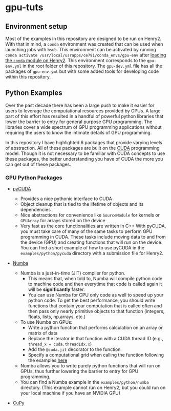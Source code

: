 # gpu-tuts

## Environment setup

Most of the examples in this repository are designed to be run on Henry2. With that in mind, a `conda` environment was created that can be used when launching jobs with `bsub`. 
This environment can be activated by running `conda activate /usr/local/usrapps/ce791/conda_envs/gpu-env` after [loading the `conda` module on Henry2](https://hpc.ncsu.edu/Software/Apps.php?app=Conda). 
This environment corresponds to the `gpu-env.yml` in the root folder of this repository. 
The `gpu-dev.yml` file has all the packages of `gpu-env.yml` but with some added tools for developing code within this repository.

## Python Examples

Over the past decade there has been a large push to make it easier for users to leverage the computational resources provided by GPUs. 
A large part of this effort has resulted in a handful of powerful python libraries that lower the barrier to entry for general purpose GPU programming. 
The libraries cover a wide spectrum of GPU programming applications without requiring the users to know the intimate details of GPU programming. 

In this repository I have highlighted 6 packages that provide varying levels of abstraction. 
All of these packages are built on the [CUDA](https://docs.nvidia.com/cuda/cuda-c-programming-guide/index.html) programming model. 
Though it is not necessary to be familiar with CUDA concepts to use these packages, the better understanding you have of CUDA the more you can get out of these packages.

### GPU Python Packages
- [pyCUDA](https://documen.tician.de/pycuda/) 
  - Provides a nice pythonic interface to CUDA
  - Object cleanup that is tied to the lifetime of objects and its dependencies
  - Nice abstractions for convenience like `SourceModule` for kernels or `GPUArray` for arrays stored on the device
  - Very fast as the core functionalities are written in C++
  With pyCUDA, you must take care of many of the same tasks to perform GPU programming in CUDA.
  These tasks include moving data to and from the device (GPU) and creating functions that will run on the device.
  You can find a short example of how to use pyCUDA in the `examples/python/pycuda` directory with a submission file for Henry2.
  
- [Numba](https://numba.readthedocs.io/en/stable/cuda/index.html)
  - Numba is a just-in-time (JIT) compiler for python.
    - This means that, when told to, Numba will compile python code to machine code and then everytime that code is called again it will be **significantly** faster.
    - You can use Numba for CPU only code as well to speed up your python code. To get the best performance, you should write functions that contain your computation that is called often and then pass only nearly primitive objects to that function (integers, floats, lists, np.arrays, etc.)
  - To use Numba on GPUs: 
    - Write a python function that performs calculation on an array or matrix of data
    - Replace the iterator in that function with a CUDA thread ID (e.g., `thread_x = cuda.threadIdx.x`)
    - Add the `@cuda.jit` decorator to the function
    - Specify a computational grid when calling the function following the examples [here](https://numba.readthedocs.io/en/stable/cuda/kernels.html)
  - Numba allows you to write purely python functions that will run on GPUs, thus further lowering the barrier to entry for GPU programming.
  - You can find a Numba example in the `examples/python/numba` directory. (This example cannot run on Henry2, but you could run on your local machine if you have an NVIDIA GPU)
  

- [CuPy](https://cupy.dev/)
 
